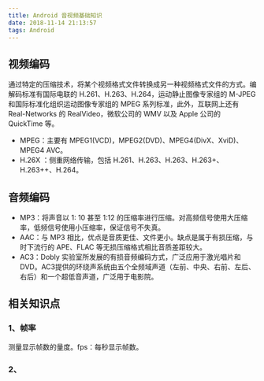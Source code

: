 ```yaml
---
title: Android 音视频基础知识
date: 2018-11-14 21:13:57
tags: Android
---
```


## 视频编码

通过特定的压缩技术，将某个视频格式文件转换成另一种视频格式文件的方式。编解码标准有国际电联的 H.261、H.263、H.264，运动静止图像专家组的 M-JPEG 和国际标准化组织运动图像专家组的 MPEG 系列标准，此外，互联网上还有 Real-Networks 的 RealVideo，微软公司的 WMV 以及 Apple 公司的 QuickTime 等。

- MPEG：主要有 MPEG1(VCD)，MPEG2(DVD)、MPEG4(DivX、XviD)、MPEG4 AVC。
- H.26X ：侧重网络传输，包括 H.261、H.263、H.263、H.263+、H.263++、H.264。

## 音频编码

- MP3：将声音以 1:	10 甚至 1:12 的压缩率进行压缩。对高频信号使用大压缩率，低频信号使用小压缩率，保证信号不失真。
- AAC：与 MP3 相比，优点是音质更佳、文件更小。缺点是属于有损压缩，与时下流行的 APE、FLAC 等无损压缩格式相比音质差距较大。
- AC3：Dobly 实验室所发展的有损音频编码方式，广泛应用于激光唱片和 DVD。AC3提供的环绕声系统由五个全频域声道（左前、中央、右前、左后、右后）和一个超低音声道，广泛用于电影院。

## 相关知识点

### 1、帧率

测量显示帧数的量度。fps：每秒显示帧数。

### 2、